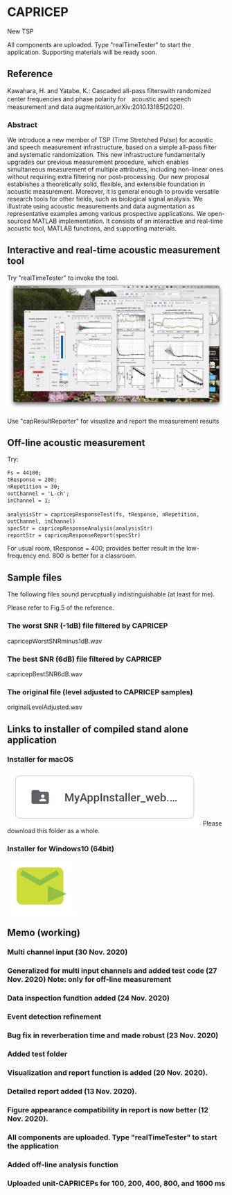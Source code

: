 # CAPRICEP
New TSP

All components are uploaded. Type "realTimeTester" to start the application. Supporting materials will be ready soon. 

## Reference

Kawahara, H. and Yatabe, K.: Cascaded all-pass filterswith randomized center frequencies and phase polarity for　acoustic and speech measurement and data augmentation,arXiv:2010.13185(2020).

### Abstract

We introduce a new member of TSP (Time Stretched Pulse) for acoustic and speech measurement infrastructure, 
based on a simple all-pass filter and systematic randomization. 
This new infrastructure fundamentally upgrades our previous measurement procedure, 
which enables simultaneous measurement of multiple attributes, including non-linear ones
without requiring extra filtering nor post-processing. 
Our new proposal establishes a theoretically solid, flexible, and extensible foundation in acoustic measurement.
Moreover, it is general enough to provide versatile research tools for other fields, such as biological signal analysis.
We illustrate using acoustic measurements and data augmentation as representative examples among various prospective applications. 
We open-sourced MATLAB implementation. 
It consists of an interactive and real-time acoustic tool, MATLAB functions, and supporting materials.

## Interactive and real-time acoustic measurement tool

Try "realTimeTester" to invoke the tool.
[![Watch the video](capricepAcousticTool.jpg)](https://youtu.be/_uzJW2B2FxY)

Use "capResultReporter" for visualize and report the measurement results

## Off-line acoustic measurement

Try:

    Fs = 44100;
    tResponse = 200;
    nRepetition = 30;
    outChannel = 'L-ch';
    inChannel = 1;
    
    analysisStr = capricepResponseTest(fs, tResponse, nRepetition, outChannel, inChannel)
    specStr = capricepResponseAnalysis(analysisStr)
    reportStr = capricepResponseReport(specStr)

For usual room, tResponse = 400; provides better result in the low-frequency end. 800 is better for a classroom.

## Sample files

The following files sound pervcptually indistinguishable (at least for me).

Please refer to Fig.5 of the reference.

 ### The worst SNR (-1dB) file filtered by CAPRICEP

capricepWorstSNRminus1dB.wav

### The best SNR (6dB) file filtered by CAPRICEP

capricepBestSNR6dB.wav

### The original file (level adjusted to CAPRICEP samples)

originalLevelAdjusted.wav

## Links to installer of compiled stand alone application

### Installer for macOS
[![macOS installer](macInstaller.jpg)](https://drive.google.com/drive/folders/1nLikx4MNhkP7XruCFxCyZhWOnN2tTCti?usp=sharing)
Please download this folder as a whole. 

### Installer for Windows10 (64bit)
[![Windows10 (64bit) installer](winInstaller.jpg)](https://drive.google.com/file/d/18Loh_LDrEUnzkiqvT5OhqwCnKfj44cme/view?usp=sharing)

## Memo (working)

### Multi channel input (30 Nov. 2020)
### Generalized for multi input channels and added test code (27 Nov. 2020) Note: only for off-line measurement
### Data inspection fundtion added (24 Nov. 2020)
### Event detection refinement 
### Bug fix in reverberation time and made robust (23 Nov. 2020)
### Added test folder
### Visualization and report function is added (20 Nov. 2020).
### Detailed report added (13 Nov. 2020).
### Figure appearance compatibility in report is now better (12 Nov. 2020).
### All components are uploaded. Type "realTimeTester" to start the application
### Added off-line analysis function
### Uploaded unit-CAPRICEPs for 100, 200, 400, 800, and 1600 ms
